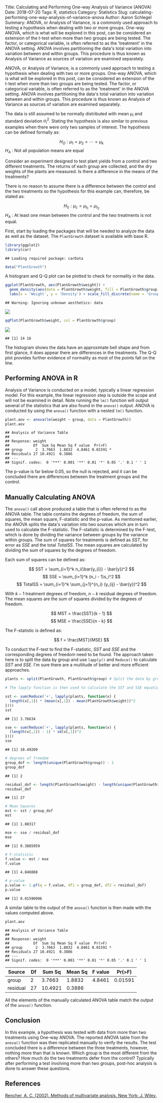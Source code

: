 Title: Calculating and Performing One-way Analysis of Variance (ANOVA)
Date: 2018-07-20
Tags: R, statistics
Category: Statistics
Slug: calculating-performing-one-way-analysis-of-variance-anova
Author: Aaron Schlegel
Summary: ANOVA, or Analysis of Variance, is a commonly used approach to testing a hypothesis when dealing with two or more groups. One-way ANOVA, which is what will be explored in this post, can be considered an extension of the t-test when more than two groups are being tested. The factor, or categorical variable, is often referred to as the 'treatment' in the ANOVA setting. ANOVA involves partitioning the data's total variation into variation between and within groups. This procedure is thus known as Analysis of Variance as sources of variation are examined separately.

ANOVA, or Analysis of Variance, is a commonly used approach to testing a hypothesis when dealing with two or more groups. One-way ANOVA, which is what will be explored in this post, can be considered an extension of the t-test when more than two groups are being tested. The factor, or categorical variable, is often referred to as the 'treatment' in the ANOVA setting. ANOVA involves partitioning the data's total variation into variation between and within groups. This procedure is thus known as Analysis of Variance as sources of variation are examined separately.

The data is still assumed to be normally distributed with mean $\mu_i$ and standard deviation $\sigma_i^2$. Stating the hypothesis is also similar to previous examples when there were only two samples of interest. The hypothesis can be defined formally as:

$$ H_O : \mu_1 = \mu_2 = \cdots = \mu_k $$
$H_A$ : Not all population means are equal

Consider an experiment designed to test plant yields from a control and two different treatments. The returns of each group are collected, and the dry weights of the plants are measured. Is there a difference in the means of the treatments?

There is no reason to assume there is a difference between the control and the two treatments so the hypothesis for this example can, therefore, be stated as:

$$ H_0 : \mu_c = \mu_t_1 = \mu_t_2 $$
$H_A$ : At least one mean between the control and the two treatments is not equal.

First, start by loading the packages that will be needed to analyze the data as well as the dataset. The `PlantGrowth` dataset is available with base R.

``` r
library(ggplot2)
library(car)
```

    ## Loading required package: carData

``` r
data("PlantGrowth")
```

A histogram and Q-Q plot can be plotted to check for normality in the data.

``` r
ggplot(PlantGrowth, aes(PlantGrowth$weight)) + 
  geom_density(aes(data = PlantGrowth$weight, fill = PlantGrowth$group), position = 'identity', alpha = 0.5) +
  labs(x = 'Weight', y = 'Density') + scale_fill_discrete(name = 'Group') + scale_x_continuous(limits = c(2, 8))
```

    ## Warning: Ignoring unknown aesthetics: data

![](figure/anova/plantgrowth_histogram.png)

``` r
qqPlot(PlantGrowth$weight, col = PlantGrowth$group)
```

![](figure/anova/plantgrowth_qqplot.png)

    ## [1] 14 16

The histogram shows the data have an approximate bell shape and from first glance, it does appear there are differences in the treatments. The Q-Q plot provides further evidence of normality as most of the points fall on the line.

Performing ANOVA in R
---------------------

Analysis of Variance is conducted on a model, typically a linear regression model. For this example, the linear regression step is outside the scope and will not be examined in detail. Note running the `lm()` function will output several of the statistics that are also found in the `anova()` output. ANOVA is conducted by using the `anova()` function with a nested `lm()` function.

``` r
plant.aov <- anova(lm(weight ~ group, data = PlantGrowth))
plant.aov
```

    ## Analysis of Variance Table
    ## 
    ## Response: weight
    ##           Df  Sum Sq Mean Sq F value  Pr(>F)  
    ## group      2  3.7663  1.8832  4.8461 0.01591 *
    ## Residuals 27 10.4921  0.3886                  
    ## ---
    ## Signif. codes:  0 '***' 0.001 '**' 0.01 '*' 0.05 '.' 0.1 ' ' 1

The p-value is far below 0.05, so the null is rejected, and it can be concluded there are differences between the treatment groups and the control.

Manually Calculating ANOVA
--------------------------

The `anova()` call above produced a table that is often referred to as the ANOVA table. The table contains the degrees of freedom, the sum of squares, the mean square, F-statistic and the p-value. As mentioned earlier, the ANOVA splits the data's variation into two sources which are in turn used to calculate the F-statistic. The F-statistic is determined by the F-test, which is done by dividing the variance between groups by the variance within groups. The sum of squares for treatments is defined as $SST$, for error as $SSE$ and the total $TotalSS$. The mean squares are calculated by dividing the sum of squares by the degrees of freedom.

Each sum of squares can be defined as:

$$ SST = \sum_{i=1}^k n_i(\bar{y_{i}} - \bar{y})^2 $$
$$ SSE = \sum_{i=1}^k (n_i - 1)s_i^2 $$
$$ TotalSS = \sum_{i=1}^k \sum_{j=1}^{n_i} (y_{ij} - \bar{y})^2 $$

With $k − 1$ treatment degrees of freedom, $n − k$ residual degrees of freedom. The mean squares are the sum of squares divided by the degrees of freedom.

$$ MST = \frac{SST}{k - 1} $$
$$ MSE = \frac{SSE}{n - k} $$

The F-statistic is defined as:

$$ f = \frac{MST}{MSE} $$

To conduct the F-test to find the F-statistic, $SST$ and $SSE$ and the corresponding degrees of freedom need to be found. The approach taken here is to split the data by group and use `lapply()` and `Reduce()` to calculate $SST$ and $SSE$. I'm sure there are a multitude of better and more efficient approaches.

``` r
plants <- split(PlantGrowth, PlantGrowth$group) # Split the data by group into a list

# The lapply function is then used to calculate the SST and SSE equation above for each group. The Reduce function applies a binary function to the elements in each list and is then summed.

sst <- sum(Reduce('+', lapply(plants, function(x) {
  length(x[,1]) * (mean(x[,1]) - mean(PlantGrowth$weight))^2
})))
sst
```

    ## [1] 3.76634

``` r
sse <- sum(Reduce('+', lapply(plants, function(x) {
  (length(x[,1]) - 1) * sd(x[,1])^2
})))
sse
```

    ## [1] 10.49209

``` r
# degrees of freedom
group_dof <- length(unique(PlantGrowth$group)) - 1
group_dof
```

    ## [1] 2

``` r
residual_dof <- length(PlantGrowth$weight) - length(unique(PlantGrowth$group))
residual_dof
```

    ## [1] 27

``` r
# Mean Squares
mst <- sst / group_dof
mst
```

    ## [1] 1.88317

``` r
mse <- sse / residual_dof
mse
```

    ## [1] 0.3885959

``` r
# F-statistic
f.value <- mst / mse
f.value
```

    ## [1] 4.846088

``` r
# p-value
p.value <- 1-pf(q = f.value, df1 = group_dof, df2 = residual_dof)
p.value
```

    ## [1] 0.01590996

A similar table to the output of the `anova()` function is then made with the values computed above.

``` r
plant.aov
```

    ## Analysis of Variance Table
    ## 
    ## Response: weight
    ##           Df  Sum Sq Mean Sq F value  Pr(>F)  
    ## group      2  3.7663  1.8832  4.8461 0.01591 *
    ## Residuals 27 10.4921  0.3886                  
    ## ---
    ## Signif. codes:  0 '***' 0.001 '**' 0.01 '*' 0.05 '.' 0.1 ' ' 1

| Source   | Df  | Sum Sq  | Mean Sq | F value | Pr(&gt;F) |
|----------|-----|---------|---------|---------|-----------|
| group    | 2   | 3.7663  | 1.8832  | 4.8461  | 0.01591   |
| residual | 27  | 10.4921 | 0.3886  |

All the elements of the manually calculated ANOVA table match the output of the `anova()` function.

Conclusion
----------

In this example, a hypothesis was tested with data from more than two treatments using One-way ANOVA. The reported ANOVA table from the `anova()` function was then replicated manually to verify the results. The test concluded there is a difference between the three treatments, however, nothing more than that is known. Which group is the most different from the others? How much do the two treatments defer from the control? Typically after performing a test involving more than two groups, post-hoc analysis is done to answer these questions.

References
----------

[Rencher, A. C. (2002). Methods of multivariate analysis. New York: J. Wiley.](https://amzn.to/39gsldt)